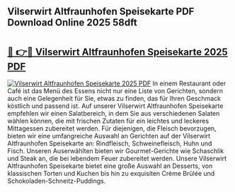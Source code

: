 ## Vilserwirt Altfraunhofen Speisekarte PDF Download Online 2025 58dft

# <h2><a href="http://gcdeccl.nevu.top/?p=Vilserwirt+Altfraunhofen+Speisekarte">🔗 👉🔴 Vilserwirt Altfraunhofen Speisekarte 2025 PDF</a></h2>

[![Vilserwirt Altfraunhofen Speisekarte 2025 PDF](https://i.imgur.com/dBaPXMq.png)](http://gcdeccl.nevu.top/?p=Vilserwirt+Altfraunhofen+Speisekarte)
In einem Restaurant oder Café ist das Menü des Essens nicht nur eine Liste von Gerichten, sondern auch eine Gelegenheit für Sie, etwas zu finden, das für Ihren Geschmack köstlich und passend ist. Auf unserer Vilserwirt Altfraunhofen Speisekarte empfehlen wir einen Salatbereich, in dem Sie aus verschiedenen Salaten wählen können, die mit frischen Zutaten für ein leichtes und leckeres Mittagessen zubereitet werden. Für diejenigen, die Fleisch bevorzugen, bieten wir eine umfangreiche Auswahl an Gerichten auf der Vilserwirt Altfraunhofen Speisekarte an: Rindfleisch, Schweinefleisch, Huhn und Fisch. Unseren Auserwählten bieten wir Gourmet-Gerichte wie Schaschlik und Steak an, die bei lebendem Feuer zubereitet werden. Unsere Vilserwirt Altfraunhofen Speisekarte bietet eine große Auswahl an Desserts, von klassischen Torten und Kuchen bis hin zu exquisiten Crème Brûlée und Schokoladen-Schneitz-Puddings.
